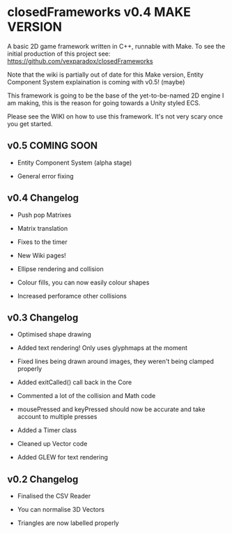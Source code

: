 # closedFrameworks v0.4 MAKE VERSION

A basic 2D game framework written in C++, runnable with Make. To see the initial production of this project see: https://github.com/vexparadox/closedFrameworks

Note that the wiki is partially out of date for this Make version, Entity Component System explaination is coming with v0.5! (maybe)

This framework is going to be the base of the yet-to-be-named 2D engine I am making, this is the reason for going towards a Unity styled ECS.

Please see the WIKI on how to use this framework. It's not very scary once you get started.

## v0.5 COMING SOON

- Entity Component System (alpha stage)

- General error fixing

## v0.4 Changelog

- Push pop Matrixes

- Matrix translation

- Fixes to the timer

- New Wiki pages!

- Ellipse rendering and collision

- Colour fills, you can now easily colour shapes

- Increased perforamce other collisions

## v0.3 Changelog

- Optimised shape drawing
 
- Added text rendering! Only uses glyphmaps at the moment

- Fixed lines being drawn around images, they weren't being clamped properly

- Added exitCalled() call back in the Core

- Commented a lot of the collision and Math code

- mousePressed and keyPressed should now be accurate and take account to multiple presses

- Added a Timer class

- Cleaned up Vector code

- Added GLEW for text rendering

## v0.2 Changelog

- Finalised the CSV Reader

- You can normalise 3D Vectors

- Triangles are now labelled properly